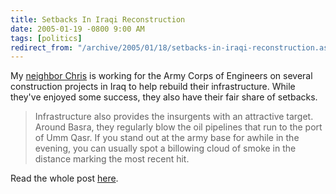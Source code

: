 ```yaml
---
title: Setbacks In Iraqi Reconstruction
date: 2005-01-19 -0800 9:00 AM
tags: [politics]
redirect_from: "/archive/2005/01/18/setbacks-in-iraqi-reconstruction.aspx/"
---
```


My [neighbor Chris](http://serjak.blogspot.com/) is working for the Army
Corps of Engineers on several construction projects in Iraq to help
rebuild their infrastructure. While they've enjoyed some success, they
also have their fair share of setbacks.

> Infrastructure also provides the insurgents with an attractive target.
> Around Basra, they regularly blow the oil pipelines that run to the
> port of Umm Qasr. If you stand out at the army base for awhile in the
> evening, you can usually spot a billowing cloud of smoke in the
> distance marking the most recent hit.

Read the whole post
[here](http://serjak.blogspot.com/2005/01/setbacks.html).

